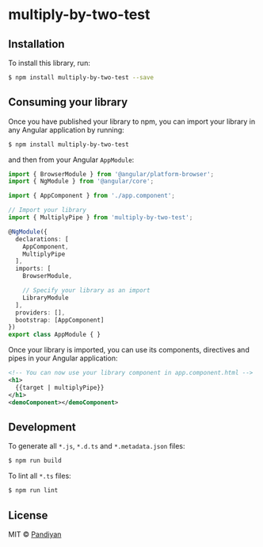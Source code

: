 # multiply-by-two-test

## Installation

To install this library, run:

```bash
$ npm install multiply-by-two-test --save
```

## Consuming your library

Once you have published your library to npm, you can import your library in any Angular application by running:

```bash
$ npm install multiply-by-two-test
```

and then from your Angular `AppModule`:

```typescript
import { BrowserModule } from '@angular/platform-browser';
import { NgModule } from '@angular/core';

import { AppComponent } from './app.component';

// Import your library
import { MultiplyPipe } from 'multiply-by-two-test';

@NgModule({
  declarations: [
    AppComponent,
    MultiplyPipe
  ],
  imports: [
    BrowserModule,

    // Specify your library as an import
    LibraryModule
  ],
  providers: [],
  bootstrap: [AppComponent]
})
export class AppModule { }
```

Once your library is imported, you can use its components, directives and pipes in your Angular application:

```xml
<!-- You can now use your library component in app.component.html -->
<h1>
  {{target | multiplyPipe}}
</h1>
<demoComponent></demoComponent>
```

## Development

To generate all `*.js`, `*.d.ts` and `*.metadata.json` files:

```bash
$ npm run build
```

To lint all `*.ts` files:

```bash
$ npm run lint
```

## License

MIT © [Pandiyan](mailto:pandiyanit7@gmail.com)
